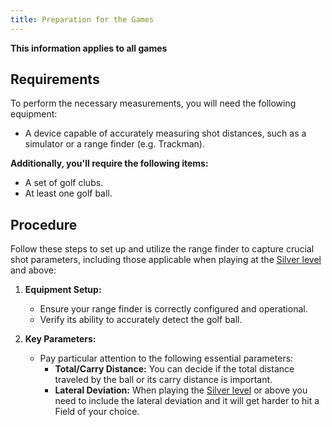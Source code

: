 ```yaml
---
title: Preparation for the Games
---
```


**This information applies to all games**

## Requirements

To perform the necessary measurements, you will need the following equipment:

- A device capable of accurately measuring shot distances, such as a simulator or a range finder (e.g. Trackman).

**Additionally, you'll require the following items:**

- A set of golf clubs.
- At least one golf ball.

## Procedure

Follow these steps to set up and utilize the range finder to capture crucial shot parameters, including those applicable when playing at the [Silver level](https://golf.moinjulian.com/dashboard/levels) and above:

1. **Equipment Setup:**

   - Ensure your range finder is correctly configured and operational.
   - Verify its ability to accurately detect the golf ball.

2. **Key Parameters:**
   - Pay particular attention to the following essential parameters:
     - **Total/Carry Distance:** You can decide if the total distance traveled by the ball or its carry distance is important.
     - **Lateral Deviation:** When playing the [Silver level](https://golf.moinjulian.com/dashboard/levels) or above you need to include the lateral deviation and it will get harder to hit a Field of your choice.
